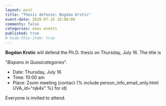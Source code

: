 ```yaml
---
layout: post
title: "Thesis defense: Bogdan Krstic"
event-date: 2020-07-16 10:00:00
comments: false
categories: news events
published: true
# hide-this-item: true
---
```


**Bogdan Krstic** will defend the Ph.D. thesis on Thursday, July 16.
The title is

"_Bispans in Quasicategories_".

- Date: Thursday, July 16
- Time: 10:00 am 
- Place: Zoom meeting (contact {% include person_info_email_only.html UVA_id="njk4x" %} for id)

Everyone is invited to attend.

